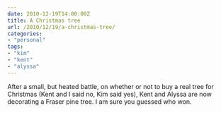 ```yaml
---
date: 2010-12-19T14:00:00Z
title: A Christmas tree
url: /2010/12/19/a-christmas-tree/
categories:
- "personal"
tags:
- "kim"
- "kent"
- "alyssa"
---
```


After a small, but heated battle, on whether or not to buy a real tree for Christmas (Kent and I said no, Kim said yes), Kent and Alyssa are now decorating a Fraser pine tree. I am sure you guessed who won.
